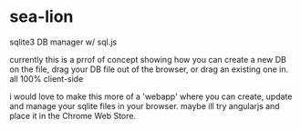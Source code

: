 sea-lion
========

sqlite3 DB manager w/ sql.js

currently this is a prrof of concept showing how you can create a new DB on the file, drag your DB file out of the browser, or drag an existing one in. all 100% client-side

i would love to make this more of a 'webapp' where you can create, update and manage your sqlite files in your browser. maybe ill try angularjs and place it in the Chrome Web Store. 
